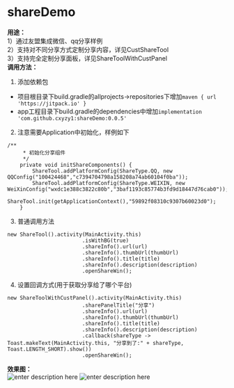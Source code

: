 # shareDemo
**用途：**  
1）通过友盟集成微信、qq分享样例  
2）支持对不同分享方式定制分享内容，详见CustShareTool  
3）支持完全定制分享面板，详见ShareToolWithCustPanel  
**调用方法：**
1. 添加依赖包
- 项目根目录下build.gradle的allprojects->repositories下增加`maven { url 'https://jitpack.io' }`
- app工程目录下build.gradle的dependencies中增加`implementation 'com.github.cxyzy1:shareDemo:0.0.5'`
2. 注意需要Application中初始化，样例如下
```
/**
     * 初始化分享组件
     */
    private void initShareComponents() {
        ShareTool.addPlatformConfig(ShareType.QQ, new QQConfig("100424468","c7394704798a158208a74ab60104f0ba"));
        ShareTool.addPlatformConfig(ShareType.WEIXIN, new WeiXinConfig("wxdc1e388c3822c80b","3baf1193c85774b3fd9d18447d76cab0"));
        ShareTool.init(getApplicationContext(),"59892f08310c9307b60023d0");
    }
```
3. 普通调用方法
```
new ShareTool().activity(MainActivity.this)
                        .isWithBG(true)
                        .shareInfo().url(url)
                        .shareInfo().thumbUrl(thumbUrl)
                        .shareInfo().title(title)
                        .shareInfo().description(description)
                        .openShareWin();
```
4. 设置回调方式(用于获取分享给了哪个平台)
```
new ShareToolWithCustPanel().activity(MainActivity.this)
                        .sharePanelTitle("分享")
                        .shareInfo().url(url)
                        .shareInfo().thumbUrl(thumbUrl)
                        .shareInfo().title(title)
                        .shareInfo().description(description)
                        .callback(shareType -> Toast.makeText(MainActivity.this, "分享到了:" + shareType, Toast.LENGTH_SHORT).show())
                        .openShareWin();
```

 **效果图：**  
![enter description here](https://github.com/cxyzy1/shareDemo/raw/master/screenshot/20181122193333.png)
![enter description here](https://github.com/cxyzy1/shareDemo/raw/master/screenshot/20181122193342.png)
